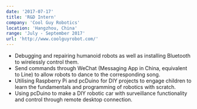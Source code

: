 ```yaml
---
date: '2017-07-17'
title: 'R&D Intern'
company: 'Cool Guy Robotics'
location: 'Hangzhou, China'
range: 'July - September 2017'
url: 'http://www.coolguyrobot.com/'
---
```


- Debugging and repairing humanoid robots as well as installing Bluetooth to wirelessly control them.
- Send commands through WeChat (Messaging App in China, equivalent to Line) to allow robots to dance to the corresponding song.
- Utilising Raspberry Pi and pcDuino for DIY projects to engage children to learn the fundamentals and programming of robotics with scratch.
- Using pcDuino to make a DIY robotic car with surveillance functionality and control through remote desktop connection.

